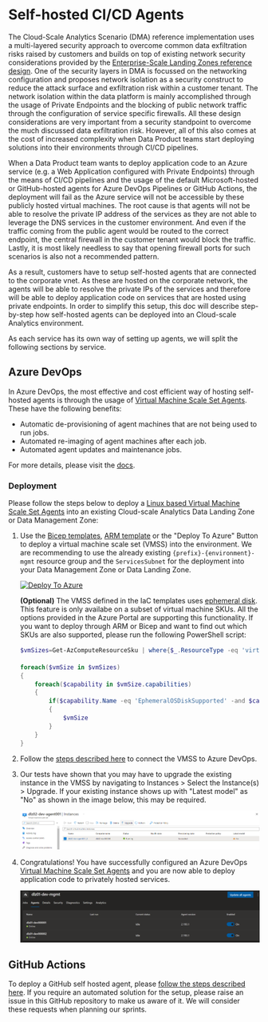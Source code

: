 # Self-hosted CI/CD Agents

The Cloud-Scale Analytics Scenario (DMA) reference implementation uses a multi-layered security approach to overcome common data exfiltration risks raised by customers and builds on top of existing network security considerations provided by the [Enterprise-Scale Landing Zones reference design](https://docs.microsoft.com/en-us/azure/cloud-adoption-framework/ready/enterprise-scale/network-topology-and-connectivity). One of the security layers in DMA is focussed on the networking configuration and proposes network isolation as a security construct to reduce the attack surface and exfiltration risk within a customer tenant. The network isolation within the data platform is mainly accomplished through the usage of Private Endpoints and the blocking of public network traffic through the configuration of service specific firewalls. All these design considerations are very important from a security standpoint to overcome the much discussed data exfiltration risk. However, all of this also comes at the cost of increased complexity when Data Product teams start deploying solutions into their environments through CI/CD pipelines.

When a Data Product team wants to deploy application code to an Azure service (e.g. a Web Application configured with Private Endpoints) through the means of CI/CD pipelines and the usage of the default Microsoft-hosted or GitHub-hosted agents for Azure DevOps Pipelines or GitHub Actions, the deployment will fail as the Azure service will not be accessible by these publicly hosted virtual machines. The root cause is that agents will not be able to resolve the private IP address of the services as they are not able to leverage the DNS services in the customer environment. And even if the traffic coming from the public agent would be routed to the correct endpoint, the central firewall in the customer tenant would block the traffic. Lastly, it is most likely needless to say that opening firewall ports for such scenarios is also not a recommended pattern.

As a result, customers have to setup self-hosted agents that are connected to the corporate vnet. As these are hosted on the corporate network, the agents will be able to resolve the private IPs of the services and therefore will be able to deploy application code on services that are hosted using private endpoints. In order to simplify this setup, this doc will describe step-by-step how self-hosted agents can be deployed into an Cloud-scale Analytics environment.

As each service has its own way of setting up agents, we will split the following sections by service.

## Azure DevOps

In Azure DevOps, the most effective and cost efficient way of hosting self-hosted agents is through the usage of [Virtual Machine Scale Set Agents](https://docs.microsoft.com/en-us/azure/devops/pipelines/agents/scale-set-agents?view=azure-devops). These have the following benefits:

- Automatic de-provisioning of agent machines that are not being used to run jobs.
- Automated re-imaging of agent machines after each job.
- Automated agent updates and maintenance jobs.

For more details, please visit the [docs](https://docs.microsoft.com/en-us/azure/devops/pipelines/agents/scale-set-agents?view=azure-devops).

### Deployment

Please follow the steps below to deploy a [Linux based Virtual Machine Scale Set Agents](https://docs.microsoft.com/en-us/azure/devops/pipelines/agents/scale-set-agents?view=azure-devops) into an existing Cloud-scale Analytics Data Landing Zone or Data Management Zone:

1. Use the [Bicep templates](/docs/reference/buildagents/main.bicep), [ARM template](/docs/reference/buildagents/main.json) or the "Deploy To Azure" Button to deploy a virtual machine scale set (VMSS) into the environment. We are recommending to use the already existing `{prefix}-{environment}-mgmt` resource group and the `ServicesSubnet` for the deployment into your Data Management Zone or Data Landing Zone.

    [![Deploy To Azure](https://aka.ms/deploytoazurebutton)](https://portal.azure.com/#blade/Microsoft_Azure_CreateUIDef/CustomDeploymentBlade/uri/https%3A%2F%2Fraw.githubusercontent.com%2FAzure%2Fdata-management-zone%2Fmain%2Fdocs%2Freference%2Fbuildagents%2Fmain.json/uiFormDefinitionUri/https%3A%2F%2Fraw.githubusercontent.com%2FAzure%2Fdata-management-zone%2Fmain%2Fdocs%2Freference%2Fbuildagents%2Fportal.json)

    **(Optional)** The VMSS defined in the IaC templates uses [ephemeral disk](https://docs.microsoft.com/en-us/azure/virtual-machines/ephemeral-os-disks). This feature is only availabe on a subset of virtual machine SKUs. All the options provided in the Azure Portal are supporting this functionality. If you want to deploy through ARM or Bicep and want to find out which SKUs are also supported, please run the following PowerShell script:

    ```powershell
    $vmSizes=Get-AzComputeResourceSku | where{$_.ResourceType -eq 'virtualMachines' -and $_.Locations.Contains('CentralUSEUAP')} 

    foreach($vmSize in $vmSizes)
    {
        foreach($capability in $vmSize.capabilities)
        {
            if($capability.Name -eq 'EphemeralOSDiskSupported' -and $capability.Value -eq 'true')
            {
                $vmSize
            }
        }
    }
    ```

2. Follow the [steps described here](https://docs.microsoft.com/en-us/azure/devops/pipelines/agents/scale-set-agents?view=azure-devops#create-the-scale-set-agent-pool) to connect the VMSS to Azure DevOps.

3. Our tests have shown that you may have to upgrade the existing instance in the VMSS by navigating to Instances > Select the Instance(s) > Upgrade. If your existing instance shows up with "Latest model" as "No" as shown in the image below, this may be required.

    ![Azure DevOps Scale Set Agent](/docs/images/AzureDevOpsScaleSetAgent.png)

4. Congratulations! You have successfully configured an Azure DevOps [Virtual Machine Scale Set Agents](https://docs.microsoft.com/en-us/azure/devops/pipelines/agents/scale-set-agents?view=azure-devops) and you are now able to deploy application code to privately hosted services.

    ![Azure DevOps Scale Set Agent Nodes](/docs/images/AzureDevOpsScaleSetAgentNodes.png)

## GitHub Actions

To deploy a GitHub self hosted agent, please [follow the steps described here](https://docs.github.com/en/actions/hosting-your-own-runners/adding-self-hosted-runners#adding-a-self-hosted-runner-to-a-repository). If you require an automated solution for the setup, please raise an issue in this GitHub repository to make us aware of it. We will consider these requests when planning our sprints.
